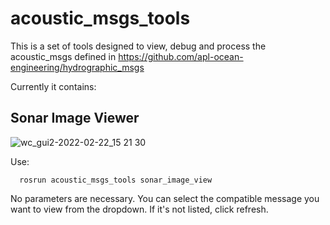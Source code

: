# acoustic_msgs_tools

This is a set of tools designed to view, debug and process the acoustic_msgs defined in https://github.com/apl-ocean-engineering/hydrographic_msgs

Currently it contains:

## Sonar Image Viewer

![wc_gui2-2022-02-22_15 21 30](https://user-images.githubusercontent.com/23006525/155218007-6cd1ff3e-8736-47ba-ba1b-50a0fee31345.gif)


Use:

```
  rosrun acoustic_msgs_tools sonar_image_view
```

No parameters are necessary.  You can select the compatible message you want to view from the dropdown.  If it's not listed, click refresh.
